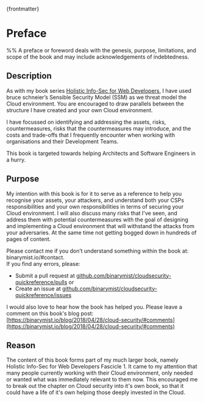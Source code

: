 
{frontmatter}

# Preface

%% A preface or foreword deals with the genesis, purpose, limitations, and scope of the book and may include acknowledgements of indebtedness.

## Description

As with my book series [Holistic Info-Sec for Web Developers](www.holisticinfosecforwebdevelopers.com), I have used bruce schneier’s Sensible Security Model (SSM) as we threat model the Cloud environment. You are encouraged to draw parallels between the structure I have created and your own Cloud environment.

I have focussed on identifying and addressing the assets, risks, countermeasures, risks that the countermeasures may introduce, and the costs and trade-offs that I frequently encounter when working with organisations and their Development Teams.

This book is targeted towards helping Architects and Software Engineers in a hurry.

## Purpose

My intention with this book is for it to serve as a reference to help you recognise your assets, your attackers, and understand both your CSPs responsibilities and your own responsibilities in terms of securing your Cloud environment. I will also discuss many risks that I've seen, and address them with potential countermeasures with the goal of designing and implementing a Cloud environment that will withstand the attacks from your adversaries. At the same time not getting bogged down in hundreds of pages of content.

Please contact me if you don’t understand something within the book at: binarymist.io/#contact.  
If you find any errors, please:

* Submit a pull request at [github.com/binarymist/cloudsecurity-quickreference/pulls](https://github.com/binarymist/cloudsecurity-quickreference/pulls) or
* Create an issue at [github.com/binarymist/cloudsecurity-quickreference/issues](https://github.com/binarymist/cloudsecurity-quickreference/issues)

I would also love to hear how the book has helped you. Please leave a comment on this book's blog post: [https://binarymist.io/blog/2018/04/28/cloud-security/#comments](https://binarymist.io/blog/2018/04/28/cloud-security/#comments)

## Reason

The content of this book forms part of my much larger book, namely Holistic Info-Sec for Web Developers Fascicle 1. It came to my attention that many people currently working with their Cloud environment, only needed or wanted what was immediately relevant to them now. This encouraged me to break out the chapter on Cloud security into it's own book, so that it could have a life of it's own helping those deeply invested in the Cloud.